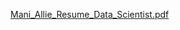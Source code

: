 


[Mani_Allie_Resume_Data_Scientist.pdf](https://github.com/armaniAllie93/Data-Science-Portfolio/files/6348362/Mani_Allie_Resume_Data_Scientist.pdf)


